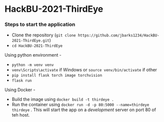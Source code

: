 # HackBU-2021-ThirdEye

### Steps to start the application

- Clone the repository (`git clone https://github.com/jbarks1234/HackBU-2021-ThirdEye.git`)
- `cd HackBU-2021-ThirdEye`

Using python environment -

- `python -m venv venv`
- `venv\Scripts\activate` if Windows or `source venv/bin/activate` if other
- `pip install flask torch image torchvision`
- `flask run`

Using Docker -

- Build the image using `docker build -t thirdeye .`
- Run the container using `docker run -d -p 80:5000 --name=thirdeye thirdeye` . This will start the app on a *development* server on port 80 of teh host. 